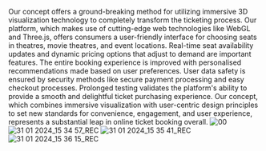 
Our concept offers a ground-breaking method for utilizing immersive 3D visualization technology to completely transform the ticketing process. Our platform, which makes use of cutting-edge web technologies like WebGL and Three.js, offers consumers a user-friendly interface for choosing seats in theatres, movie theatres, and event locations.
Real-time seat availability updates and dynamic pricing options that adjust to demand are important features. The entire booking experience is improved with personalised recommendations made based on user preferences. User data safety is ensured by security methods like secure payment processing and easy checkout processes.
Prolonged testing validates the platform's ability to provide a smooth and delightful ticket purchasing experience. Our concept, which combines immersive visualization with user-centric design principles to set new standards for convenience, engagement, and user experience, represents a substantial leap in online ticket booking overall.
![00](https://github.com/Manisairam18/Dreamwalk-36-O-Xperience-beyond-Reality/assets/131679977/ab33063b-c80a-4b8c-8b08-a606c8641ace)
![31 01 2024_15 34 57_REC](https://github.com/Manisairam18/Dreamwalk-36-O-Xperience-beyond-Reality/assets/131679977/8eaf2fe4-0a20-4772-8b6d-bb1d481d3d9d)
![31 01 2024_15 35 41_REC](https://github.com/Manisairam18/Dreamwalk-36-O-Xperience-beyond-Reality/assets/131679977/968fb12d-fc2a-4e39-885f-536aad2f9646)
![31 01 2024_15 36 15_REC](https://github.com/Manisairam18/Dreamwalk-36-O-Xperience-beyond-Reality/assets/131679977/ef5e0b05-2bda-46f7-a1a2-1517ebcc135c)
